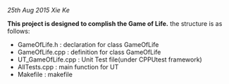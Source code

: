 *25th Aug 2015*
*Xie Ke*

**This project is designed to complish the Game of Life.**
the structure is as follows:
* GameOfLife.h : declaration for class GameOfLife
* GameOfLife.cpp : definition for class GameOfLife
* UT_GameOfLife.cpp : Unit Test file(under CPPUtest framework)
* AllTests.cpp : main function for UT
* Makefile : makefile
